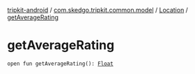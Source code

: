 [tripkit-android](../../index.md) / [com.skedgo.tripkit.common.model](../index.md) / [Location](index.md) / [getAverageRating](./get-average-rating.md)

# getAverageRating

`open fun getAverageRating(): `[`Float`](https://kotlinlang.org/api/latest/jvm/stdlib/kotlin/-float/index.html)